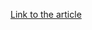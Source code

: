 [Link to the article](https://cybersecuritynews.com/spotting-phishing-attacks-with-image-verification-techniques/)
